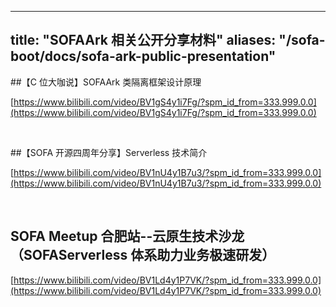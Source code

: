 
---
title: "SOFAArk 相关公开分享材料"
aliases: "/sofa-boot/docs/sofa-ark-public-presentation"
---


##【C 位大咖说】SOFAArk 类隔离框架设计原理

[https://www.bilibili.com/video/BV1gS4y1i7Fg/?spm_id_from=333.999.0.0](https://www.bilibili.com/video/BV1gS4y1i7Fg/?spm_id_from=333.999.0.0)

<br/>


##【SOFA 开源四周年分享】Serverless 技术简介

[https://www.bilibili.com/video/BV1nU4y1B7u3/?spm_id_from=333.999.0.0](https://www.bilibili.com/video/BV1nU4y1B7u3/?spm_id_from=333.999.0.0)

<br/>


## SOFA Meetup 合肥站--云原生技术沙龙（SOFAServerless 体系助力业务极速研发）

[https://www.bilibili.com/video/BV1Ld4y1P7VK/?spm_id_from=333.999.0.0](https://www.bilibili.com/video/BV1Ld4y1P7VK/?spm_id_from=333.999.0.0)

<br/>

